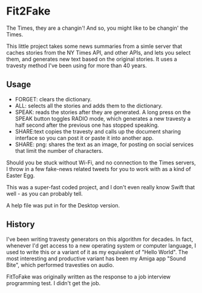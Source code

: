 # Fit2Fake
The Times, they are a changin'! And so, you might like to be changin' the Times. 

This little project takes some news summaries from a simle server that caches stories from the NY Times API, and other APIs, and lets you select them, and generates new text based on the original stories. It uses a travesty method I've been using for more than 40 years.

## Usage
- FORGET: clears the dictionary.
- ALL: selects all the stories and adds them to the dictionary.
- SPEAK: reads the stories after they are generated. A long press on the SPEAK button toggles RADIO mode, which generates a new travesty a half second after the previous one has stopped speaking.
- SHARE:text copies the travesty and calls up the document sharing interface so you can post it or paste it into another app.
- SHARE: png: shares the text as an image, for posting on social services that limit the number of characters.

Should you be stuck without Wi-Fi, and no connection to the Times servers, I throw in a few fake-news related tweets for you to work with as a kind of Easter Egg. 

This was a super-fast coded project, and I don't even really know Swift that well - as you can probably tell.

A help file was put in for the Desktop version.

## History
 I've been writing travesty generators on this algorithm for decades. In fact, whenever I'd get access to a new operating system or computer language, I used to write this or a variant of it as my equivalent of "Hello World". The most interesting and productive variant has been my Amiga app "Sound Bite", which performed travesties on audio.
 
FitToFake was originally written as the response to a job interview programming test. I didn't get the job.

